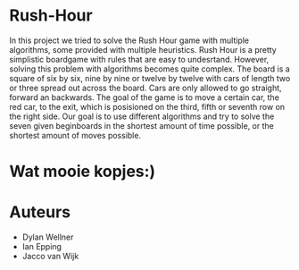 # Rush-Hour
In this project we tried to solve the Rush Hour game with multiple algorithms, some provided with multiple heuristics. Rush Hour is a pretty simplistic boardgame with rules that are easy to undesrtand. However, solving this problem with algorithms becomes quite complex.
The board is a square of six by six, nine by nine or twelve by twelve with cars of length two or three spread out across the board. Cars are only allowed to go straight, forward an backwards. The goal of the game is to move a certain car, the red car, to the exit, which is posisioned on the third, fifth or seventh row on the right side. Our goal is to use different algorithms and try to solve the seven given beginboards in the shortest amount of time possible, or the shortest amount of moves possible. 



# Wat mooie kopjes:)

# Auteurs
* Dylan Wellner
* Ian Epping
* Jacco van Wijk

